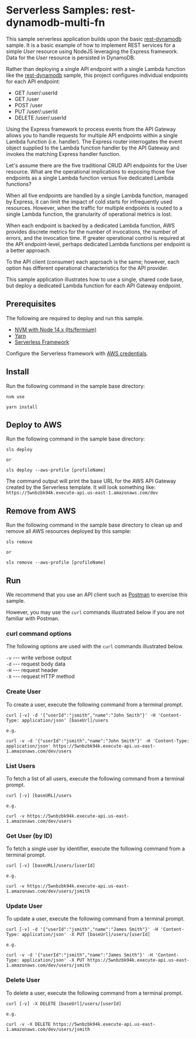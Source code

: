 # Serverless Samples: rest-dynamodb-multi-fn

This sample serverless application builds upon the basic [rest-dynamodb](../rest-dynamodb) sample. It is a basic example of how to implement REST services for a simple *User* resource using NodeJS leveraging the Express framework. Data for the *User* resource is persisted in DynamoDB.

Rather than deploying a single API endpoint with a single Lambda function like the [rest-dynamodb](../rest-dynamodb) sample, this project configures individual endpoints for each API endpoint:
- GET /user/:userId
- GET /user
- POST /user
- PUT /user/:userId
- DELETE /user/:userId

Using the Express framework to process events from the API Gateway allows you to handle requests for multiple API endpoints within a single Lambda function (i.e. handler). The Express router interrogates the event object supplied to the Lambda function handler by the API Gateway and invokes the matching Express handler function.

Let's assume there are the five traditional CRUD API endpoints for the User resource. What are the operational implications to exposing those five endpoints as a single Lambda function versus five dedicated Lambda functions?

When all five endpoints are handled by a single Lambda function, managed by Express, it can limit the impact of cold starts for infrequently used resources. However, when the traffic for multiple endpoints is routed to a single Lambda function, the granularity of operational metrics is lost. 

When each endpoint is backed by a dedicated Lambda function, AWS provides discrete metrics for the number of invocations, the number of errors, and the invocation time. If greater operational control is required at the API endpoint-level, perhaps dedicated Lambda functions per endpoint is a better approach.

To the API client (consumer) each approach is the same; however, each option has different operational characteristics for the API provider.

This sample application illustrates how to use a single, shared code base, but deploy a dedicated Lambda function for each API Gateway endpoint.


## Prerequisites

The following are required to deploy and run this sample.

* [NVM with Node 14.x (lts/fermium)][nvm]
* [Yarn][yarn]
* [Serverless Framework][sls]

Configure the Serverless framework with [AWS credentials](https://www.serverless.com/framework/docs/providers/aws/guide/credentials/).

## Install

Run the following command in the sample base directory:

```
nvm use

yarn install
```

## Deploy to AWS

Run the following command in the sample base directory:

```
sls deploy

or

sls deploy --aws-profile [profileName]
```

The command output will print the base URL for the AWS API Gateway created by the Serverless template. It will look something like:  
`https://5wnbzbk94k.execute-api.us-east-1.amazonaws.com/dev`

## Remove from AWS

Run the following command in the sample base directory to clean up and remove all AWS resources deployed by this sample:

```
sls remove

or

sls remove --aws-profile [profileName]
```

## Run

We recommend that you use an API client such as [Postman][postman] to exercise this sample.

However, you may use the `curl` commands illustrated below if you are not familiar with Postman.

### curl command options

The following options are used with the `curl` commands illustrated below.

`-v` --- write verbose output  
`-d` --- request body data  
`-H` --- request header  
`-X` --- request HTTP method  

### Create User

To create a user, execute the following command from a terminal prompt.

```
curl [-v] -d '{"userId":"jsmith","name":"John Smith"}' -H 'Content-Type: application/json' [baseUrl]/users

e.g.

curl -v -d '{"userId":"jsmith","name":"John Smith"}' -H 'Content-Type: application/json' https://5wnbzbk94k.execute-api.us-east-1.amazonaws.com/dev/users
```

### List Users

To fetch a list of all users, execute the following command from a terminal prompt.

```
curl [-v] [baseURL]/users

e.g.

curl -v https://5wnbzbk94k.execute-api.us-east-1.amazonaws.com/dev/users
```

### Get User (by ID)

To fetch a single user by identifier, execute the following command from a terminal prompt.

```
curl [-v] [baseURL]/users/[userId]

e.g.

curl -v https://5wnbzbk94k.execute-api.us-east-1.amazonaws.com/dev/users/jsmith
```

### Update User

To update a user, execute the following command from a terminal prompt.

```
curl [-v] -d '{"userId":"jsmith","name":"James Smith"}' -H 'Content-Type: application/json' -X PUT [baseUrl]/users/[userId]

e.g.

curl -v -d '{"userId":"jsmith","name":"James Smith"}' -H 'Content-Type: application/json' -X PUT https://5wnbzbk94k.execute-api.us-east-1.amazonaws.com/dev/users/jsmith
```

### Delete User

To delete a user, execute the following command from a terminal prompt.

```
curl [-v] -X DELETE [baseUrl]/users/[userId]

e.g.

curl -v -X DELETE https://5wnbzbk94k.execute-api.us-east-1.amazonaws.com/dev/users/jsmith
```

[nvm]: https://github.com/nvm-sh/nvm "Node Version Manager"
[yarn]: https://yarnpkg.com/ "Yarn Package Manager"
[sls]: https://www.serverless.com/ "Serverless Framework"
[postman]: https://www.postman.com/ "Postman API platform"